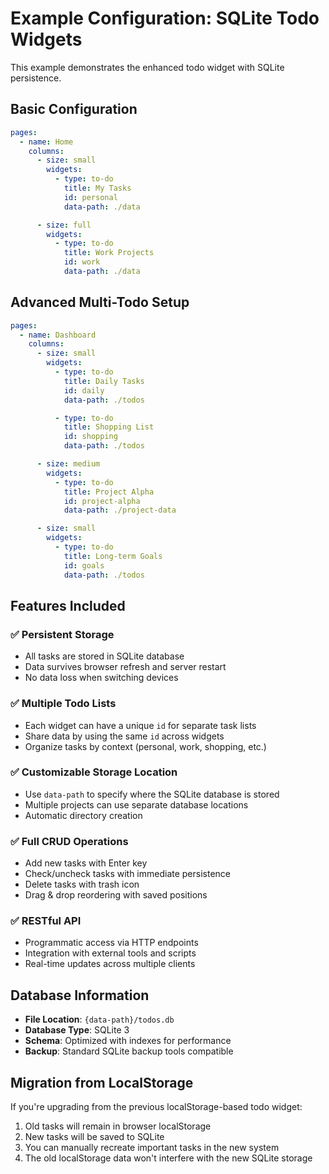# Example Configuration: SQLite Todo Widgets

This example demonstrates the enhanced todo widget with SQLite persistence.

## Basic Configuration

```yaml
pages:
  - name: Home
    columns:
      - size: small
        widgets:
          - type: to-do
            title: My Tasks
            id: personal
            data-path: ./data

      - size: full
        widgets:
          - type: to-do
            title: Work Projects
            id: work
            data-path: ./data
```

## Advanced Multi-Todo Setup

```yaml
pages:
  - name: Dashboard
    columns:
      - size: small
        widgets:
          - type: to-do
            title: Daily Tasks
            id: daily
            data-path: ./todos

          - type: to-do
            title: Shopping List
            id: shopping
            data-path: ./todos

      - size: medium
        widgets:
          - type: to-do
            title: Project Alpha
            id: project-alpha
            data-path: ./project-data

      - size: small
        widgets:
          - type: to-do
            title: Long-term Goals
            id: goals
            data-path: ./todos
```

## Features Included

### ✅ Persistent Storage
- All tasks are stored in SQLite database
- Data survives browser refresh and server restart
- No data loss when switching devices

### ✅ Multiple Todo Lists
- Each widget can have a unique `id` for separate task lists
- Share data by using the same `id` across widgets
- Organize tasks by context (personal, work, shopping, etc.)

### ✅ Customizable Storage Location
- Use `data-path` to specify where the SQLite database is stored
- Multiple projects can use separate database locations
- Automatic directory creation

### ✅ Full CRUD Operations
- Add new tasks with Enter key
- Check/uncheck tasks with immediate persistence
- Delete tasks with trash icon
- Drag & drop reordering with saved positions

### ✅ RESTful API
- Programmatic access via HTTP endpoints
- Integration with external tools and scripts
- Real-time updates across multiple clients

## Database Information

- **File Location**: `{data-path}/todos.db`
- **Database Type**: SQLite 3
- **Schema**: Optimized with indexes for performance
- **Backup**: Standard SQLite backup tools compatible

## Migration from LocalStorage

If you're upgrading from the previous localStorage-based todo widget:
1. Old tasks will remain in browser localStorage
2. New tasks will be saved to SQLite
3. You can manually recreate important tasks in the new system
4. The old localStorage data won't interfere with the new SQLite storage
